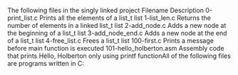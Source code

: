 The following files in the singly linked project
Filename 	Description
0-print_list.c 	Prints all the elements of a list_t list
1-list_len.c 	Returns the number of elements in a linked list_t list
2-add_node.c 	Adds a new node at the beginning of a list_t list
3-add_node_end.c 	Adds a new node at the end of a list_t list
4-free_list.c 	Frees a list_t list
100-first.c 	Prints a message before main function is executed
101-hello_holberton.asm 	Assembly code that prints Hello, Holberton only using printf functionAll of the following files are programs written in C:

